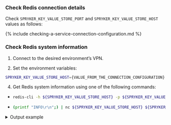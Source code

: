 ### Check Redis connection details

Check `SPRYKER_KEY_VALUE_STORE_PORT` and `SPRYKER_KEY_VALUE_STORE_HOST` values as follows:


{% include checking-a-service-connection-configuration.md %}


### Check Redis system information

1. Connect to the desired environment’s VPN.

2. Set the environment variables:

```bash
SPRYKER_KEY_VALUE_STORE_HOST={VALUE_FROM_THE_CONNECTION_CONFIGURATION} SPRYKER_KEY_VALUE_STORE_PORT={VALUE_FROM_THE_CONNECTION_CONFIGURATION}
```

4. Get Redis system information using one of the following commands:
  * ```bash
    redis-cli -h ${SPRYKER_KEY_VALUE_STORE_HOST} -p ${SPRYKER_KEY_VALUE_STORE_PORT} INFO
    ```
  * ```bash
    (printf "INFO\r\n";) | nc ${SPRYKER_KEY_VALUE_STORE_HOST} ${SPRYKER_KEY_VALUE_STORE_PORT}
    ```

<details>
<summary markdown='span'>Output example</summary>

```bash
# Server
redis_version:3.2.6
redis_git_sha1:0
redis_git_dirty:0
redis_build_id:0
redis_mode:standalone
os:Amazon ElastiCache
arch_bits:64
multiplexing_api:epoll
gcc_version:0.0.0
process_id:1
run_id:079573373ef2a82234b274b37f5bcf77964c8bf8
tcp_port:6379
uptime_in_seconds:8934977
uptime_in_days:103
hz:10
lru_clock:7343919
executable:-
config_file:-

# Clients
connected_clients:3
client_longest_output_list:0
client_biggest_input_buf:0
blocked_clients:0

# Memory
used_memory:25535552
used_memory_human:24.35M
used_memory_rss:31625216
used_memory_rss_human:30.16M
used_memory_peak:32192928
used_memory_peak_human:30.70M
used_memory_lua:44032
used_memory_lua_human:43.00K
maxmemory:2596012032
maxmemory_human:2.42G
maxmemory_policy:volatile-lru
mem_fragmentation_ratio:1.24
mem_allocator:jemalloc-4.0.3

# Persistence
loading:0
rdb_changes_since_last_save:85712
rdb_bgsave_in_progress:0
rdb_last_save_time:1634706053
rdb_last_bgsave_status:ok
rdb_last_bgsave_time_sec:0
rdb_current_bgsave_time_sec:-1
aof_enabled:0
aof_rewrite_in_progress:0
aof_rewrite_scheduled:0
aof_last_rewrite_time_sec:-1
aof_current_rewrite_time_sec:-1
aof_last_bgrewrite_status:ok
aof_last_write_status:ok

# Stats
total_connections_received:485535
total_commands_processed:25608497
instantaneous_ops_per_sec:6
total_net_input_bytes:6368580989
total_net_output_bytes:40921153915
instantaneous_input_kbps:0.14
instantaneous_output_kbps:7.03
rejected_connections:0
sync_full:0
sync_partial_ok:0
sync_partial_err:0
expired_keys:10310
evicted_keys:0
keyspace_hits:258867
keyspace_misses:329535
pubsub_channels:0
pubsub_patterns:0
latest_fork_usec:1374
migrate_cached_sockets:0

# Replication
role:master
connected_slaves:0
master_repl_offset:3318
repl_backlog_active:0
repl_backlog_size:1048576
repl_backlog_first_byte_offset:1740
repl_backlog_histlen:1579

# CPU
used_cpu_sys:4592.04
used_cpu_user:4582.52
used_cpu_sys_children:1.01
used_cpu_user_children:11.79

# Cluster
cluster_enabled:0

# Keyspace
db1:keys=25625,expires=15,avg_ttl=79925126
db2:keys=61,expires=61,avg_ttl=1804281
```

</details>
